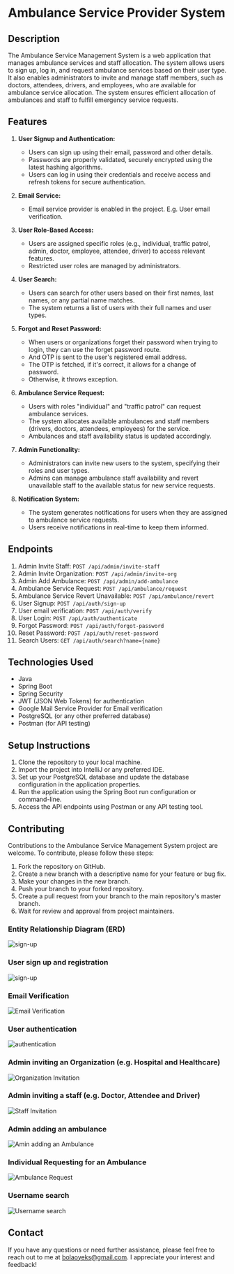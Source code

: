 # Ambulance Service Provider System

## Description

The Ambulance Service Management System is a web application that manages ambulance services and staff allocation. The system allows users to sign up, log in, and request ambulance services based on their user type. It also enables administrators to invite and manage staff members, such as doctors, attendees, drivers, and employees, who are available for ambulance service allocation. The system ensures efficient allocation of ambulances and staff to fulfill emergency service requests.

## Features

1. **User Signup and Authentication:**
    - Users can sign up using their email, password and other details.
    - Passwords are properly validated, securely encrypted using the latest hashing algorithms.
    - Users can log in using their credentials and receive access and refresh tokens for secure authentication.

2. **Email Service:**
    - Email service provider is enabled in the project. E.g. User email verification.

3. **User Role-Based Access:**
    - Users are assigned specific roles (e.g., individual, traffic patrol, admin, doctor, employee, attendee, driver) to access relevant features.
    - Restricted user roles are managed by administrators.

4. **User Search:**
    - Users can search for other users based on their first names, last names, or any partial name matches.
    - The system returns a list of users with their full names and user types.
   
5. **Forgot and Reset Password:**
    - When users or organizations forget their password when trying to login, they can use the forget password route.
    - And OTP is sent to the user's registered email address.
    - The OTP is fetched, if it's correct, it allows for a change of password.
    - Otherwise, it throws exception.
   
6. **Ambulance Service Request:**
    - Users with roles "individual" and "traffic patrol" can request ambulance services.
    - The system allocates available ambulances and staff members (drivers, doctors, attendees, employees) for the service.
    - Ambulances and staff availability status is updated accordingly.

7. **Admin Functionality:**
    - Administrators can invite new users to the system, specifying their roles and user types.
    - Admins can manage ambulance staff availability and revert unavailable staff to the available status for new service requests.

8. **Notification System:**
    - The system generates notifications for users when they are assigned to ambulance service requests.
    - Users receive notifications in real-time to keep them informed.

## Endpoints

1. Admin Invite Staff: `POST /api/admin/invite-staff`
2. Admin Invite Organization: `POST /api/admin/invite-org`
3. Admin Add Ambulance: `POST /api/admin/add-ambulance`
4. Ambulance Service Request: `POST /api/ambulance/request`
5. Ambulance Service Revert Unavailable: `POST /api/ambulance/revert`
6. User Signup: `POST /api/auth/sign-up`
7. User email verification: `POST /api/auth/verify`
8. User Login: `POST /api/auth/authenticate`
9. Forgot Password: `POST /api/auth/forgot-password`
10. Reset Password: `POST /api/auth/reset-password`
11. Search Users: `GET /api/auth/search?name={name}`

## Technologies Used

- Java
- Spring Boot
- Spring Security
- JWT (JSON Web Tokens) for authentication
- Google Mail Service Provider for Email verification
- PostgreSQL (or any other preferred database)
- Postman (for API testing)

## Setup Instructions

1. Clone the repository to your local machine.
2. Import the project into IntelliJ or any preferred IDE.
3. Set up your PostgreSQL database and update the database configuration in the application properties.
4. Run the application using the Spring Boot run configuration or command-line.
5. Access the API endpoints using Postman or any API testing tool.

## Contributing

Contributions to the Ambulance Service Management System project are welcome. To contribute, please follow these steps:

1. Fork the repository on GitHub.
2. Create a new branch with a descriptive name for your feature or bug fix.
3. Make your changes in the new branch.
4. Push your branch to your forked repository.
5. Create a pull request from your branch to the main repository's master branch.
6. Wait for review and approval from project maintainers.


### Entity Relationship Diagram (ERD)
![sign-up](src%2Fmain%2Fresources%2Fscreenshots%2FASPUML)

### User sign up and registration
![sign-up](src%2Fmain%2Fresources%2Fscreenshots%2Fimg_7.png)

### Email Verification
![Email Verification](src%2Fmain%2Fresources%2Fscreenshots%2Fimg_5.png)

### User authentication
![authentication](src%2Fmain%2Fresources%2Fscreenshots%2Fimg.png)

### Admin inviting an Organization (e.g. Hospital and Healthcare)
![Organization Invitation](src%2Fmain%2Fresources%2Fscreenshots%2Fimg_1.png)

### Admin inviting a staff (e.g. Doctor, Attendee and Driver)
![Staff Invitation](src%2Fmain%2Fresources%2Fscreenshots%2Fimg_3.png)

### Admin adding an ambulance
![Amin adding an Ambulance](src%2Fmain%2Fresources%2Fscreenshots%2Fimg_2.png)

### Individual Requesting for an Ambulance
![Ambulance Request](src%2Fmain%2Fresources%2Fscreenshots%2Fimg_4.png)

### Username search
![Username search](src%2Fmain%2Fresources%2Fscreenshots%2Fimg_6.png)


## Contact

If you have any questions or need further assistance, please feel free to reach out to me at [bolaoyeks@gmail.com](mailto:bolaoyeks@gmail.com). I appreciate your interest and feedback!
